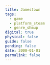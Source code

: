 ```yaml
---
title: Jamestown
tags:
  - game
  - platform_steam
  - genre_shmup
digital: true
physical: false
guide: false
pending: false
date: 2000-01-01
permalink: false
---
```


